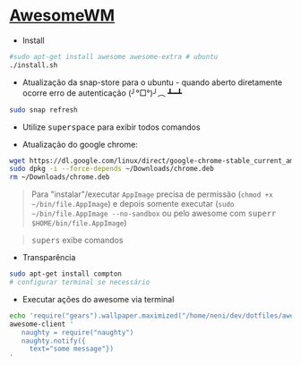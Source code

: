 # [AwesomeWM](https://awesomewm.org)

- Install
```sh
#sudo apt-get install awesome awesome-extra # ubuntu
./install.sh
```

- Atualização da snap-store para o ubuntu - quando aberto diretamente ocorre erro de autenticação (╯°□°)╯︵ ┻━┻
```sh
sudo snap refresh
```

- Utilize <kbd>super</kbd><kbd>space</kbd> para exibir todos comandos

- Atualização do google chrome:
```sh
wget https://dl.google.com/linux/direct/google-chrome-stable_current_amd64.deb -O ~/Downloads/chrome.deb
sudo dpkg -i --force-depends ~/Downloads/chrome.deb
rm ~/Downloads/chrome.deb
```

> Para "instalar"/executar `AppImage` precisa de permissão (``chmod +x ~/bin/file.AppImage``) e depois somente executar (``sudo ~/bin/file.AppImage --no-sandbox`` ou pelo awesome com <kbd>super</kbd><kbd>r</kbd> `$HOME/bin/file.AppImage`)

> <kbd>super</kbd><kbd>s</kbd> exibe comandos

- Transparência
```sh
sudo apt-get install compton
# configurar terminal se necessário
```

- Executar ações do awesome via terminal
```sh
echo 'require("gears").wallpaper.maximized("/home/neni/dev/dotfiles/awesomewm/wallpapers/main.jpg", require("awful").screen.focused())' | awesome-client
awesome-client '
   naughty = require("naughty")
   naughty.notify({
     text="some message"})
'
```
